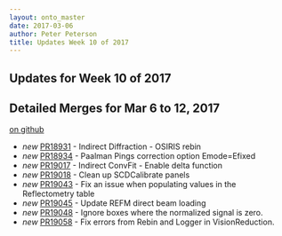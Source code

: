 ```yaml
---
layout: onto_master
date: 2017-03-06
author: Peter Peterson
title: Updates Week 10 of 2017
---
```

Updates for Week 10 of 2017
---------------------------

Detailed Merges for Mar 6 to 12, 2017
-------------------------------------
[on github](https://github.com/mantidproject/mantid/pulls?q=is%3Apr+merged%3A2017-03-07..2017-03-12)

* *new* [PR18931](https://github.com/mantidproject/mantid/pull/18931) - Indirect Diffraction - OSIRIS rebin
* *new* [PR18934](https://github.com/mantidproject/mantid/pull/18934) - Paalman Pings correction option Emode=Efixed
* *new* [PR19017](https://github.com/mantidproject/mantid/pull/19017) - Indirect ConvFit - Enable delta function
* *new* [PR19018](https://github.com/mantidproject/mantid/pull/19018) - Clean up SCDCalibrate panels
* *new* [PR19043](https://github.com/mantidproject/mantid/pull/19043) - Fix an issue when populating values in the Reflectometry table
* *new* [PR19045](https://github.com/mantidproject/mantid/pull/19045) - Update REFM direct beam loading
* *new* [PR19048](https://github.com/mantidproject/mantid/pull/19048) - Ignore boxes where the normalized signal is zero.
* *new* [PR19058](https://github.com/mantidproject/mantid/pull/19058) - Fix errors from Rebin and Logger in VisionReduction.
